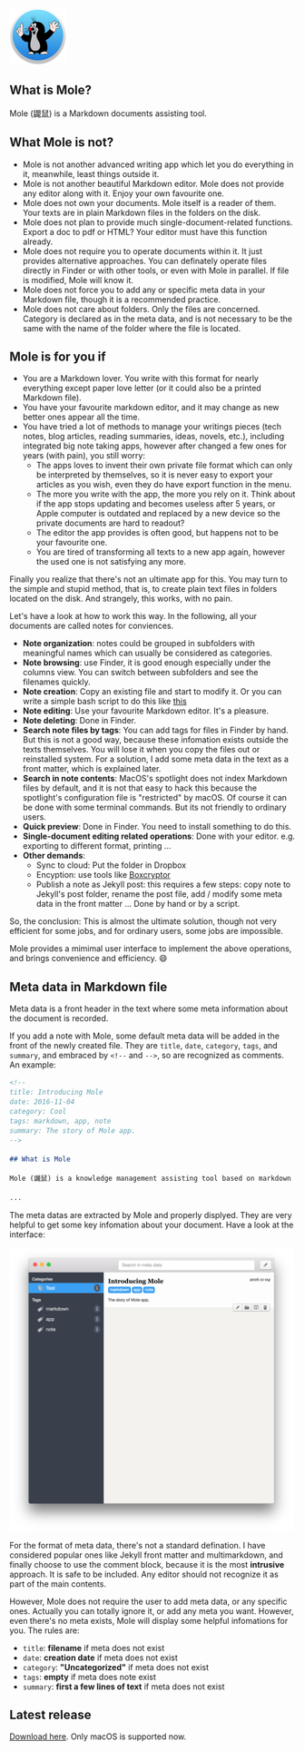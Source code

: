 <img src="assets/icon.png" style="width: 100px;"/>

## What is Mole?

Mole (鼹鼠) is a Markdown documents assisting tool.

## What Mole is not?

- Mole is not another advanced writing app which let you do everything in it, meanwhile, least things outside it.
- Mole is not another beautiful Markdown editor. Mole does not provide any editor along with it. Enjoy your own favourite one.
- Mole does not own your documents. Mole itself is a reader of them. Your texts are in plain Markdown files in the folders on the disk. 
- Mole does not plan to provide much single-document-related functions. Export a doc to pdf or HTML? Your editor must have this function already.
- Mole does not require you to operate documents within it. It just provides alternative approaches. You can definately operate files directly in Finder or with other tools, or even with Mole in parallel. If file is modified, Mole will know it.
- Mole does not force you to add any or specific meta data in your Markdown file, though it is a recommended practice.
- Mole does not care about folders. Only the files are concerned. Category is declared as in the meta data, and is not necessary to be the same with the name of the folder where the file is located.

## Mole is for you if

- You are a Markdown lover. You write with this format for nearly everything except paper love letter (or it could also be a printed Markdown file).
- You have your favourite markdown editor, and it may change as new better ones appear all the time.
- You have tried a lot of methods to manage your writings pieces (tech notes, blog articles, reading summaries, ideas, novels, etc.), including integrated big note taking apps, however after changed a few ones for years (with pain), you still worry:
    - The apps loves to invent their own private file format which can only be interpreted by themselves, so it is never easy to export your articles as you wish, even they do have export function in the menu.
    - The more you write with the app, the more you rely on it. Think about if the app stops updating and becomes useless after 5 years, or Apple computer is outdated and replaced by a new device so the private documents are hard to readout?
    - The editor the app provides is often good, but happens not to be your favourite one.
    - You are tired of transforming all texts to a new app again, however the used one is not satisfying any more.

Finally you realize that there's not an ultimate app for this. You may turn to the simple and stupid method, that is, to create plain text files in folders located on the disk. And strangely, this works, with no pain. 

Let's have a look at how to work this way. In the following, all your documents are called notes for conviences.

-   **Note organization**: notes could be grouped in subfolders with meaningful names which can usually be considered as categories.
-   **Note browsing**: use Finder, it is good enough especially under the columns view. You can switch between subfolders and see the filenames quickly.
-   **Note creation**: Copy an existing file and start to modify it. Or you can write a simple bash script to do this like [this](https://gist.github.com/herrkaefer/8c4b84b07e565d8e2ff5e649e55d8f95)
-   **Note editing**: Use your favourite Markdown editor. It's a pleasure.
-   **Note deleting**: Done in Finder.
-   **Search note files by tags**: You can add tags for files in Finder by hand. But this is not a good way, because these infomation exists outside the texts themselves. You will lose it when you copy the files out or reinstalled system. For a solution, I add some meta data in the text as a front matter, which is explained later.
-   **Search in note contents**: MacOS's spotlight does not index Markdown files by default, and it is not that easy to hack this because the spotlight's configuration file is "restricted" by macOS. Of course it can be done with some terminal commands. But its not friendly to ordinary users.
-   **Quick preview**: Done in Finder. You need to install something to do this. 
-   **Single-document editing related operations**: Done with your editor. e.g. exporting to different format, printing ...
-   **Other demands**: 
    - Sync to cloud: Put the folder in Dropbox
    - Encyption: use tools like [Boxcryptor](https://www.boxcryptor.com/en)
    - Publish a note as Jekyll post: this requires a few steps: copy note to Jekyll's post folder, rename the post file, add / modify some meta data in the front matter ... Done by hand or by a script.

So, the conclusion: This is almost the ultimate solution, though not very efficient for some jobs, and for ordinary users, some jobs are impossible.

Mole provides a mimimal user interface to implement the above operations, and brings convenience and efficiency. 😄


## Meta data in Markdown file

Meta data is a front header in the text where some meta information about the document is recorded. 

If you add a note with Mole, some default meta data will be added in the front of the  newly created file. They are `title`, `date`, `category`, `tags`, and `summary`, and embraced by `<!--` and `-->`, so are recognized as comments. An example:

```markdown
<!--
title: Introducing Mole
date: 2016-11-04
category: Cool
tags: markdown, app, note
summary: The story of Mole app.
-->

## What is Mole

Mole (鼹鼠) is a knowledge management assisting tool based on markdown files.

...
```

The meta datas are extracted by Mole and properly displyed. They are very helpful to get some key infomation about your document. Have a look at the interface:

<img src="assets/ui.png" style="width: 500px;"/>

For the format of meta data, there's not a standard defination. I have considered popular ones like Jekyll front matter and multimarkdown, and finally choose to use the comment block, because it is the most **intrusive** approach. It is safe to be included. Any editor should not recognize it as part of the main contents.

However, Mole does not require the user to add meta data, or any specific ones. Actually you can totally ignore it, or add any meta you want. However, even there's no meta exists, Mole will display some helpful infomations for you. The rules are:

- `title`: **filename** if meta does not exist
- `date`: **creation date** if meta does not exist
- `category`: **"Uncategorized"** if meta does not exist
- `tags`: **empty** if meta does note exist
- `summary`: **first a few lines of text** if meta does not exist


## Latest release

[Download here](https://github.com/herrkaefer/Mole/releases). Only macOS is supported now.






